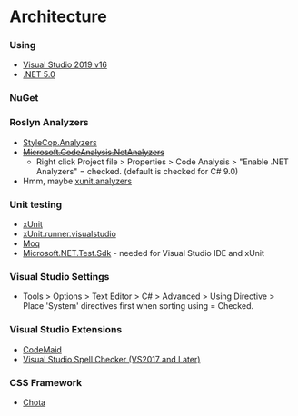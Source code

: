 # Architecture
 
### Using

- [Visual Studio 2019 v16](https://visualstudio.microsoft.com/)
- [.NET 5.0](https://dotnet.microsoft.com/download/dotnet/5.0)

### NuGet


### Roslyn Analyzers

- [StyleCop.Analyzers](https://www.nuget.org/packages/StyleCop.Analyzers)
- <s>[Microsoft.CodeAnalysis.NetAnalyzers](https://www.nuget.org/packages/Microsoft.CodeAnalysis.NetAnalyzers)</s>
  - Right click Project file > Properties > Code Analysis > "Enable .NET Analyzers" = checked.  (default is checked for C# 9.0)
- Hmm, maybe [xunit.analyzers](https://www.nuget.org/packages/xunit.analyzers)

### Unit testing

- [xUnit](https://www.nuget.org/packages/xunit)
- [xUnit.runner.visualstudio](https://www.nuget.org/packages/xunit.runner.visualstudio)
- [Moq](https://www.nuget.org/packages/Moq)
- [Microsoft.NET.Test.Sdk](Microsoft.NET.Test.Sdk) - needed for Visual Studio IDE and xUnit

### Visual Studio Settings

- Tools > Options > Text Editor > C# > Advanced > Using Directive > Place 'System' directives first when sorting using = Checked.

### Visual Studio Extensions

- [CodeMaid](https://marketplace.visualstudio.com/items?itemName=SteveCadwallader.CodeMaid)
- [Visual Studio Spell Checker (VS2017 and Later)](https://marketplace.visualstudio.com/items?itemName=EWoodruff.VisualStudioSpellCheckerVS2017andLater)

### CSS Framework

- [Chota](https://github.com/jenil/chota)
